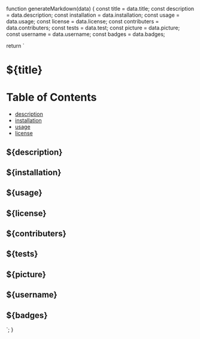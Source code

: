 function generateMarkdown(data) {
  const title = data.title;
  const description = data.description;
  const installation = data.installation;
  const usage = data.usage;
  const license = data.license;
  const contributers = data.contributers;
  const tests = data.test;
  const picture = data.picture;
  const username = data.username;
  const badges = data.badges;

  return `
# ${title}
# Table of Contents
- [description](##description)
- [installation](##installation)
- [usage](##usage)
- [license](##license)
## ${description}

## ${installation}

## ${usage}

## ${license}

## ${contributers}

## ${tests}

## ${picture}

## ${username}

## ${badges}

`;
}